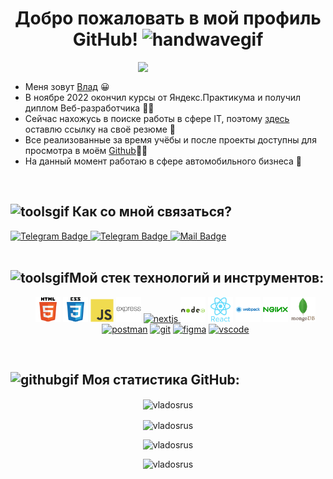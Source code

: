 <div align="center">
  <h1>Добро пожаловать в мой профиль GitHub! <img alt="handwavegif" src="https://github.com/TheDudeThatCode/TheDudeThatCode/blob/master/Assets/Hi.gif" width='40' align="top" /></h1>
</div>

<img align="right" src="https://media.giphy.com/media/HEPwfdu6T6svpPE1eN/giphy.gif" width="300"/>

<br/>

<ul>
  <li>Меня зовут <a href="https://spb.hh.ru/resume/4973c10fff0ba35ef00039ed1f5a38446f694f" target="_blank" rel="noreferrer">Влад</a> 😀</li>
  <li>В ноябре 2022 окончил курсы от Яндекс.Практикума и получил диплом Веб-разработчика 👨‍🎓</li>
  <li>Сейчас нахожусь в поиске работы в сфере IT, поэтому <a href="https://spb.hh.ru/resume/4973c10fff0ba35ef00039ed1f5a38446f694f" target="_blank" rel="noreferrer">здесь</a> оставлю ссылку на своё резюме 📙</li>
  <li>Все реализованные за время учёбы и после проекты доступны для просмотра в моём <a href="https://github.com/vladosrus?tab=repositories">Github</a>👨‍💻</li>
  <li>На данный момент работаю в сфере автомобильного бизнеса 🚗</li>
</ul>

<br/>

## <img alt="toolsgif" src="https://media.giphy.com/media/QuI2G48pcj20qNHE3f/giphy.gif" width='36' align="top" />&nbsp;Как со мной связаться?
<div id="badges" align="left">
  <a href="https://spb.hh.ru/resume/4973c10fff0ba35ef00039ed1f5a38446f694f" target="_blank">
    <img src="https://img.shields.io/badge/Моё_резюме-success?&style=flat" alt="Telegram Badge" width="100"/>
  </a>
  <a href="https://t.me/vladislav_chikov" target="_blank">
    <img src="https://img.shields.io/badge/Telegram-blue?logo=telegram&logoColor=white&style=flat" alt="Telegram Badge" width="100"/>
  </a>
  <a href="mailto:chikovvlad@yandex.com" target="_blank">
    <img src="https://img.shields.io/badge/Mail-red?logo=gmail&logoColor=white&style=flat" alt="Mail Badge" width="62"/>
  </a>
</div>

<br/>

## <img alt="toolsgif" src="https://media.giphy.com/media/qQmTFifHAlqr2cyGpF/giphy.gif" width='40' align="top" />Мой стек технологий и инструментов:

<ul align="center">
  <a href="https://www.w3.org/html/" target="_blank" rel="noreferrer"><img src="https://raw.githubusercontent.com/devicons/devicon/master/icons/html5/html5-original-wordmark.svg" alt="html5" width="40" height="40"/></a>
  <a href="https://www.w3schools.com/css/" target="_blank" rel="noreferrer"><img src="https://raw.githubusercontent.com/devicons/devicon/master/icons/css3/css3-original-wordmark.svg" alt="css3" width="40" height="40"/></a>
  <a href="https://developer.mozilla.org/en-US/docs/Web/JavaScript" target="_blank" rel="noreferrer"><img src="https://raw.githubusercontent.com/devicons/devicon/master/icons/javascript/javascript-original.svg" alt="javascript" width="37" height="37"/></a>
  <a href="https://expressjs.com" target="_blank" rel="noreferrer"><img src="https://raw.githubusercontent.com/devicons/devicon/master/icons/express/express-original-wordmark.svg" alt="express" width="40" height="40"/></a>
  <a href="https://nextjs.org/" target="_blank" rel="noreferrer"><img src="https://cdn.worldvectorlogo.com/logos/nextjs-2.svg" alt="nextjs" width="40" height="40"/> </a>
  <a href="https://nodejs.org" target="_blank" rel="noreferrer"><img src="https://raw.githubusercontent.com/devicons/devicon/master/icons/nodejs/nodejs-original-wordmark.svg" alt="nodejs" width="40" height="40"/></a>
  <a href="https://reactjs.org/" target="_blank" rel="noreferrer"><img src="https://raw.githubusercontent.com/devicons/devicon/master/icons/react/react-original-wordmark.svg" alt="react" width="40" height="40"/></a>
  <a href="https://webpack.js.org" target="_blank" rel="noreferrer"><img src="https://raw.githubusercontent.com/devicons/devicon/d00d0969292a6569d45b06d3f350f463a0107b0d/icons/webpack/webpack-original-wordmark.svg" alt="webpack" width="40" height="40"/></a>
  <a href="https://www.nginx.com" target="_blank" rel="noreferrer"><img src="https://raw.githubusercontent.com/devicons/devicon/master/icons/nginx/nginx-original.svg" alt="nginx" width="40" height="40"/></a>
  <a href="https://www.mongodb.com/" target="_blank" rel="noreferrer"><img src="https://raw.githubusercontent.com/devicons/devicon/master/icons/mongodb/mongodb-original-wordmark.svg" alt="mongodb" width="40" height="40"/></a>
  <a href="https://postman.com" target="_blank" rel="noreferrer"><img src="https://www.vectorlogo.zone/logos/getpostman/getpostman-icon.svg" alt="postman" width="40" height="40"/></a>
  <a href="https://git-scm.com/" target="_blank" rel="noreferrer"><img src="https://www.vectorlogo.zone/logos/git-scm/git-scm-icon.svg" alt="git" width="40" height="40"/></a>
  <a href="https://www.figma.com/" target="_blank" rel="noreferrer"><img src="https://www.vectorlogo.zone/logos/figma/figma-icon.svg" alt="figma" width="40" height="40"/></a>
  <a href="https://code.visualstudio.com/" target="_blank" rel="noreferrer"><img src="https://www.vectorlogo.zone/logos/visualstudio_code/visualstudio_code-icon.svg" alt="vscode" width="40" height="40"/></a>
</ul>

<br/>

## <img alt="githubgif" src="https://media.giphy.com/media/CwTvSiWflgCGKgz5eb/giphy.gif" width='30' align="top" /> Моя статистика GitHub:

<div align="center">
  <p><img align="center" src="https://github-readme-streak-stats.herokuapp.com/?user=vladosrus&theme=vision-friendly-dark" alt="vladosrus" /></p>
  <p><img align="center" src="https://github-readme-stats.vercel.app/api?username=vladosrus&show_icons=true&locale=en&theme=vision-friendly-dark" alt="vladosrus" /></p>
  <p><img src="https://github-readme-stats.vercel.app/api/top-langs?username=vladosrus&show_icons=true&locale=en&layout=compact&theme=vision-friendly-dark" alt="vladosrus" /></p>
  <p> <img src="https://komarev.com/ghpvc/?username=vladosrus&label=Profile%20views&color=0e75b6&style=flat" alt="vladosrus" /> </p>
</div>
